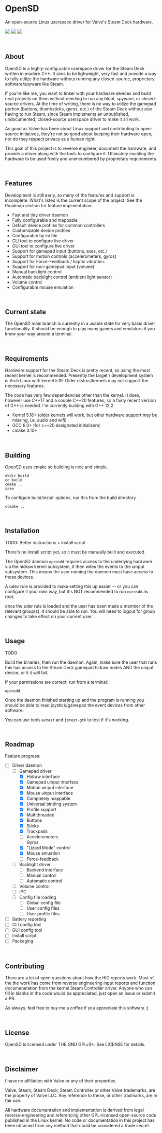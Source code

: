 # OpenSD
An open-source Linux userspace driver for Valve's Steam Deck hardware.

[![](https://img.shields.io/badge/License-GPLv3-blueviolet?style=for-the-badge)]() [![](https://img.shields.io/badge/Written%20in-C%2B%2B-63be3d?style=for-the-badge)]() [![](https://img.shields.io/badge/PayPal-Donate-blue?style=for-the-badge&logo=paypal)](https://paypal.me/SeeKntr0py)


<br>

## About
OpenSD is a highly-configurable userspace driver for the Steam Deck written in modern C++.  It aims to be lighweight, very fast and provide a way to fully utilize the hardware without running any closed-source, proprietary software/spyware like Steam.

If you're like me, you want to tinker with your hardware devices and build neat projects on them without needing to run any bloat, spyware, or closed-source drivers.  At the time of writing, there is no way to utilize the gamepad portion (buttons, thumbsticks, gyros, etc.) of the Steam Deck without also having to run Steam, since Steam implements an unpublished, undocumented, closed-source userspace driver to make it all work.

As good as Valve has been about Linux support and contributing to open-source initiatives, they're not so good about keeping their hardware open, nor do they respect privacy as a human right.

This goal of this project is to reverse engineer, document the hardware, and provide a driver along with the tools to configure it.  Ultimately enabling the hardware to be used freely and unencumbered by proprietary requirements.

<br>

## Features
Development is still early, so many of the features and support is incomplete.  What's listed is the current scope of the project.  See the Roadmap section for feature implmentation.

- Fast and tiny driver daemon
- Fully configurable and mappable
- Default device profiles for common controllers
- Customizable device profiles
- Configurable by ini file
- CLI tool to configure live driver
- GUI tool to configure live driver
- Support for gamepad input (buttons, axes, etc.)
- Support for motion controls (accelerometers, gyros)
- Support for Force-Feedback / haptic vibration.
- Support for non-gamepad input (volume)
- Manual backlight control
- Automatic backlight control (ambient light sensor)
- Volume control
- Configurable mouse emulation

<br>

## Current state
The OpenSD main branch is currently in a usable state for very basic driver functionality.  It should be enough to play many games and emulators if you know your way around a terminal.

<br>

## Requirements
Hardware support for the Steam Deck is pretty recent, so using the most recent kernel is recommended.  Presently the target / development system is Arch Linux with kernel 5.19.  Older distros/kernels may not support the necessary features.

The code has very few dependencies other than the kernel.  It does, however use C++17 and a couple C++20 features, so a fairly recent version of G++ is needed.  I'm currently building with G++ 12.2.

- Kernel 5.18+  (older kernels will work, but other hardware support may be missing, i.e. audio and wifi)
- GCC 8.0+ (for c++20 designated initializers)
- cmake 3.10+

<br>

## Building
OpenSD uses cmake so building is nice and simple.
```
mkdir build
cd build
cmake ..
make
```

To configure build/install options, run this from the build directory
```
ccmake ..
```

<br>

## Installation
TODO:  Better instructions + install script

There's no install script yet, so it must be manually built and executed.

The OpenSD daemon `opensdd` requires access to the underlying hardware via the hidraw kernel subsystem, it then wites the events to the uinput subsystem.  This means the user running the daemon must have access to those devices.  

A udev rule is provided to make setting this up easier -- or you can configure it your own way, but it's NOT recommended to run `opensdd` as root.

once the uder rule is loaded and the user has been made a member of the relevant group(s), it should be able to run.  You will need to logout for group changes to take effect on your current user.

<br>

## Usage
TODO

Build the binaries, then run the daemon.  Again, make sure the user that runs this has access to the Steam Deck gamepad hidraw nodes AND the uinput device, or it it will fail.

If your permissions are correct, run from a terminal:
```
opensdd
```

Once the daemon finished starting up and the program is running you should be able to read joystick/gamepad the event devices from other software.

You can use tools `evtest` and `jstest-gtk` to test if it's working.

<br>

## Roadmap
Feature progress:

- [ ]   Driver daemon
    - [ ]   Gamepad driver
        - [x]   Hidraw interface
        - [x]   Gamepad uinput interface
        - [x]   Motion uinput interface
        - [x]   Mouse uinput interface
        - [x]   Completely mappable
        - [x]   Universal binding system
        - [x]   Profile support
        - [x]   Multithreaded
        - [x]   Buttons
        - [x]   Sticks
        - [x]   Trackpads
        - [ ]   Accelerometers
        - [ ]   Gyros
        - [x]   "Lizard Mode" control
        - [x]   Mouse emuation
        - [ ]   Force-feedback
    - [ ]   Backlight driver
        - [ ]   Backend interface
        - [ ]   Manual control
        - [ ]   Automatic control
    - [ ]   Volume control
    - [ ]   IPC
    - [ ]   Config file loading
        - [ ]   Global config file
        - [ ]   User config files
        - [ ]   User profile files
- [ ]   Battery reporting
- [ ]   CLI config tool
- [ ]   GUI config tool
- [ ]   Install script
- [ ]   Packaging

<br>

## Contributing
There are a lot of open questions about how the HID reports work.  Most of the the work has come from reverse engineering input reports and function documenetation from the kernel Steam Controller driver.  Anyone who can fill in blanks in the code would be appreciated, just open an issue or submit a PR.

As always, feel free to buy me a coffee if you appreciate this software ;)

<br>

## License
OpenSD is licensed under THE GNU GPLv3+.  See LICENSE for details.

<br>

## Disclaimer
I have no affiliation with Valve or any of their properties.

Valve, Steam, Steam Deck, Steam Controller or other Valve trademarks, are the property of Valve LLC.  Any reference to these, or other tradmarks, are in fair use.

All hardware documentation and implementation is derived from legal reverse-engineering and referencing other GPL-licensed open-source code published in the Linux kernel.  No code or documentation in this project has been obtained from any method that could be considered a trade secret.
